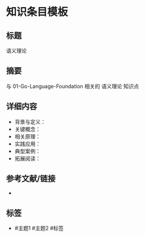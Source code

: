 # 知识条目模板

## 标题

语义理论

## 摘要

与 01-Go-Language-Foundation 相关的 语义理论 知识点

## 详细内容

- 背景与定义：
- 关键概念：
- 相关原理：
- 实践应用：
- 典型案例：
- 拓展阅读：

## 参考文献/链接

-

## 标签

- #主题1 #主题2 #标签
